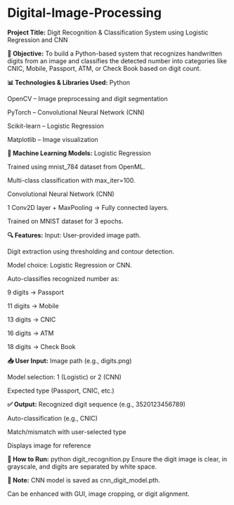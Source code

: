 # Digital-Image-Processing
**Project Title:**
Digit Recognition & Classification System using Logistic Regression and CNN

**📌 Objective:**
To build a Python-based system that recognizes handwritten digits from an image and classifies the detected number into categories like CNIC, Mobile, Passport, ATM, or Check Book based on digit count.

**📊 Technologies & Libraries Used:**
Python

OpenCV – Image preprocessing and digit segmentation

PyTorch – Convolutional Neural Network (CNN)

Scikit-learn – Logistic Regression

Matplotlib – Image visualization

**🧠 Machine Learning Models:**
Logistic Regression

Trained using mnist_784 dataset from OpenML.

Multi-class classification with max_iter=100.

Convolutional Neural Network (CNN)

1 Conv2D layer + MaxPooling → Fully connected layers.

Trained on MNIST dataset for 3 epochs.

**🔍 Features:**
Input: User-provided image path.

Digit extraction using thresholding and contour detection.

Model choice: Logistic Regression or CNN.

Auto-classifies recognized number as:

9 digits → Passport

11 digits → Mobile

13 digits → CNIC

16 digits → ATM

18 digits → Check Book

**📥 User Input:**
Image path (e.g., digits.png)

Model selection: 1 (Logistic) or 2 (CNN)

Expected type (Passport, CNIC, etc.)

**✅ Output:**
Recognized digit sequence (e.g., 3520123456789)

Auto-classification (e.g., CNIC)

Match/mismatch with user-selected type

Displays image for reference

**📁 How to Run:**
python digit_recognition.py
Ensure the digit image is clear, in grayscale, and digits are separated by white space.

**📌 Note:**
CNN model is saved as cnn_digit_model.pth.

Can be enhanced with GUI, image cropping, or digit alignment.
